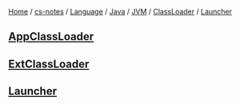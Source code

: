 [Home](https://mengxianbin.github.io) /
[cs-notes](https://mengxianbin.github.io/cs-notes/site) /
[Language](https://mengxianbin.github.io/cs-notes/site/Language) /
[Java](https://mengxianbin.github.io/cs-notes/site/Language/Java) /
[JVM](https://mengxianbin.github.io/cs-notes/site/Language/Java/JVM) /
[ClassLoader](https://mengxianbin.github.io/cs-notes/site/Language/Java/JVM/ClassLoader) /
[Launcher](https://mengxianbin.github.io/cs-notes/site/Language/Java/JVM/ClassLoader/Launcher)

## [AppClassLoader](https://mengxianbin.github.io/cs-notes/site/Language/Java/JVM/ClassLoader/Launcher/AppClassLoader)

## [ExtClassLoader](https://mengxianbin.github.io/cs-notes/site/Language/Java/JVM/ClassLoader/Launcher/ExtClassLoader)

## [Launcher](https://mengxianbin.github.io/cs-notes/site/Language/Java/JVM/ClassLoader/Launcher/Launcher)

